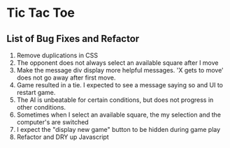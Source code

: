 # Tic Tac Toe

## List of Bug Fixes and Refactor

1. Remove duplications in CSS
2. The opponent does not always select an available square after I move
3. Make the message div display more helpful messages. 'X gets to move' does not go away after first move.
4. Game resulted in a tie. I expected to see a message saying so and UI to restart game.
5. The AI is unbeatable for certain conditions, but does not progress in other conditions.
6. Sometimes when I select an available square, the my selection and the computer's are switched
7. I expect the "display new game" button to be hidden during game play
8. Refactor and DRY up Javascript
